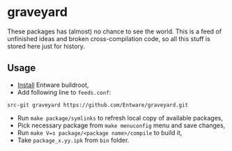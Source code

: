 # graveyard

These packages has (almost) no chance to see the world. This is a feed of unfinished ideas and broken cross-compilation code, so all this stuff is stored here just for history.

## Usage

* [Install](https://github.com/Entware/Entware/wiki/Compile-packages-from-sources#pick-up-one-of-supported-platform) Entware buildroot,
* Add following line to `feeds.conf`:
```
src-git graveyard https://github.com/Entware/graveyard.git
```
* Run `make package/symlinks` to refresh local copy of available packages,
* Pick necessary package from `make menuconfig` menu and save changes,
* Run `make V=s package/<package name>/compile` to build it,
* Take `package_x.yy.ipk` from `bin` folder.
